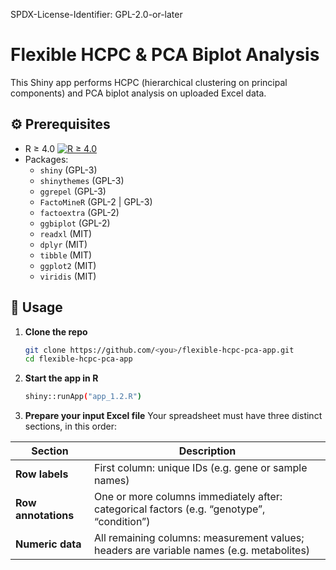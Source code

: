 SPDX-License-Identifier: GPL-2.0-or-later

# Flexible HCPC & PCA Biplot Analysis

This Shiny app performs HCPC (hierarchical clustering on principal components) and PCA biplot analysis on uploaded Excel data.

## ⚙️ Prerequisites
- R ≥ 4.0  [![R ≥ 4.0](https://img.shields.io/badge/R-%3E%3D%204.0-276DC3?logo=r&logoColor=white)](https://www.r-project.org/)  
- Packages:
  - `shiny` (GPL-3)
  - `shinythemes` (GPL-3)  
  - `ggrepel` (GPL-3) 
  - `FactoMineR` (GPL-2 | GPL-3)  
  - `factoextra` (GPL-2)
  - `ggbiplot` (GPL-2)
  - `readxl` (MIT) 
  - `dplyr` (MIT)  
  - `tibble` (MIT)  
  - `ggplot2` (MIT)
  - `viridis` (MIT) 

## 🚀 Usage
1. **Clone the repo**  
   ```bash
   git clone https://github.com/<you>/flexible-hcpc-pca-app.git
   cd flexible-hcpc-pca-app

2. **Start the app in R**
    ```bash
    shiny::runApp("app_1.2.R")

3. **Prepare your input Excel file**
Your spreadsheet must have three distinct sections, in this order:

| Section             | Description                                                                               |
| ------------------- | ----------------------------------------------------------------------------------------- |
| **Row labels**      | First column: unique IDs (e.g. gene or sample names)                                      |
| **Row annotations** | One or more columns immediately after: categorical factors (e.g. “genotype”, “condition”) |
| **Numeric data**    | All remaining columns: measurement values; headers are variable names (e.g. metabolites)  |
